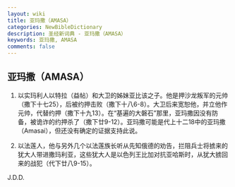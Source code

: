 ```yaml
---
layout: wiki
title: 亚玛撒（AMASA）
categories: NewBibleDictionary
description: 圣经新词典 - 亚玛撒（AMASA）
keywords: 亚玛撒, AMASA
comments: false
---
```


## 亚玛撒（AMASA）

1. 以实玛利人以特拉（益帖）和大卫的姊妹亚比该之子。他是押沙龙叛军的元帅（撒下十七25），后被约押击败（撒下十八6-8）。大卫后来宽恕他，并立他作元帅，代替约押（撒下十九13）。在“基遍的大磐石”那里，亚玛撒因没有防备，被诡诈的约押杀了（撒下廿9-12）。亚玛撒可能是代上十二18中的亚玛撒（Amasai），但还没有确定的证据支持此说。

2. 以法莲人，他与另外几个以法莲族长听从先知俄德的劝告，拦阻兵士将掳来的犹大人带进撒玛利亚，这些犹大人是以色列王比加对抗亚哈斯时，从犹大掳回来的战犯（代下廿八9-15）。

J.D.D.






